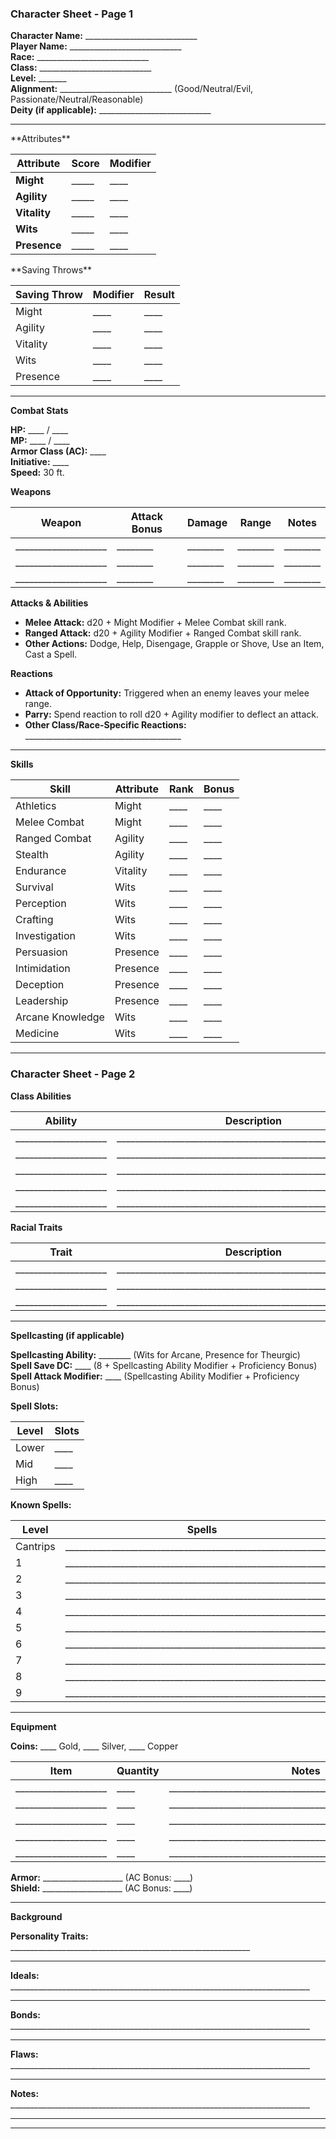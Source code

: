 ### **Character Sheet - Page 1**

**Character Name:** ____________________________  
**Player Name:** ____________________________  
**Race:** ____________________________  
**Class:** ____________________________  
**Level:** _______  
**Alignment:** ____________________________ (Good/Neutral/Evil, Passionate/Neutral/Reasonable)  
**Deity (if applicable):** ____________________________

---

<div class="left-col">
**Attributes**

| Attribute | Score | Modifier |
|---|---|---|
| **Might** | _____ | ____ |
| **Agility** | _____ | ____ |
| **Vitality** | _____ | ____ |
| **Wits** | _____ | ____ |
| **Presence** | _____ | ____ |
</div>
<div class="right-col">
**Saving Throws**

| Saving Throw | Modifier | Result |
|---|---|---|
| Might | ____ | ____ |
| Agility | ____ | ____ |
| Vitality | ____ | ____ |
| Wits | ____ | ____ |
| Presence | ____ | ____ |
</div>

---

**Combat Stats**

**HP:** ____ / ____  
**MP:** ____ / ____  
**Armor Class (AC):** ____  
**Initiative:** ____  
**Speed:** 30 ft.

**Weapons**

| Weapon | Attack Bonus | Damage | Range | Notes |
|---|---|---|---|---|
| ____________________ | ________ | ________ | ________ | ________ |
| ____________________ | ________ | ________ | ________ | ________ |
| ____________________ | ________ | ________ | ________ | ________ |

**Attacks & Abilities**
*   **Melee Attack:** d20 + Might Modifier + Melee Combat skill rank.
*   **Ranged Attack:** d20 + Agility Modifier + Ranged Combat skill rank.
*   **Other Actions:** Dodge, Help, Disengage, Grapple or Shove, Use an Item, Cast a Spell.

**Reactions**
*   **Attack of Opportunity:** Triggered when an enemy leaves your melee range.
*   **Parry:** Spend reaction to roll d20 + Agility modifier to deflect an attack.
*   **Other Class/Race-Specific Reactions:** _______________________________________

---

**Skills**

| Skill          | Attribute | Rank | Bonus |
|----------------|-----------|------|-------|
| Athletics      | Might     | ____ | ____  |
| Melee Combat   | Might     | ____ | ____  |
| Ranged Combat  | Agility   | ____ | ____  |
| Stealth        | Agility   | ____ | ____  |
| Endurance      | Vitality  | ____ | ____  |
| Survival       | Wits      | ____ | ____  |
| Perception     | Wits      | ____ | ____  |
| Crafting       | Wits      | ____ | ____  |
| Investigation  | Wits      | ____ | ____  |
| Persuasion     | Presence  | ____ | ____  |
| Intimidation   | Presence  | ____ | ____  |
| Deception      | Presence  | ____ | ____  |
| Leadership     | Presence  | ____ | ____  |
| Arcane Knowledge | Wits | ____ | ____ |
| Medicine | Wits | ____ | ____ |

---

### **Character Sheet - Page 2**

**Class Abilities**

| Ability | Description |
|---|---|
| ____________________ | ____________________________________________________________ |
| ____________________ | ____________________________________________________________ |
| ____________________ | ____________________________________________________________ |
| ____________________ | ____________________________________________________________ |
| ____________________ | ____________________________________________________________ |

**Racial Traits**

| Trait | Description |
|---|---|
| ____________________ | ____________________________________________________________ |
| ____________________ | ____________________________________________________________ |
| ____________________ | ____________________________________________________________ |

---

**Spellcasting (if applicable)**

**Spellcasting Ability:** ________ (Wits for Arcane, Presence for Theurgic)  
**Spell Save DC:** ____ (8 + Spellcasting Ability Modifier + Proficiency Bonus)  
**Spell Attack Modifier:** ____ (Spellcasting Ability Modifier + Proficiency Bonus)

**Spell Slots:**

| Level | Slots |
|-------|-------|
| Lower     | ____  |
| Mid     | ____  |
| High     | ____  |


**Known Spells:**

| Level | Spells |
|-------|--------|
| Cantrips | ____________________________________________________________ |
| 1     | ____________________________________________________________ |
| 2     | ____________________________________________________________ |
| 3     | ____________________________________________________________ |
| 4     | ____________________________________________________________ |
| 5     | ____________________________________________________________ |
| 6     | ____________________________________________________________ |
| 7     | ____________________________________________________________ |
| 8     | ____________________________________________________________ |
| 9     | ____________________________________________________________ |

---

**Equipment**

**Coins:** ____ Gold, ____ Silver, ____ Copper

| Item | Quantity | Notes |
|---|---|---|
| ____________________ | ____ | ____________________________________________________________ |
| ____________________ | ____ | ____________________________________________________________ |
| ____________________ | ____ | ____________________________________________________________ |
| ____________________ | ____ | ____________________________________________________________ |
| ____________________ | ____ | ____________________________________________________________ |

**Armor:** ____________________ (AC Bonus: ____)  
**Shield:** ____________________ (AC Bonus: ____)

---

**Background**

**Personality Traits:** ____________________________________________________________

_____________________________________________________________________________________

**Ideals:** ___________________________________________________________________________

_____________________________________________________________________________________

**Bonds:** ___________________________________________________________________________

_____________________________________________________________________________________

**Flaws:** ___________________________________________________________________________

_____________________________________________________________________________________

**Notes:** ___________________________________________________________________________

_____________________________________________________________________________________

_____________________________________________________________________________________


